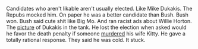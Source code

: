 Candidates who aren't likable aren't usually elected. Like Mike Dukakis. The Repubs mocked him. On paper he was a better candidate than Bush. Bush won. Bush said cute shit like Big Mo. And ran racist ads about Willie Horton. The <a href="http://scripting.com/images/2020/02/07/dukakisInTheTank.png">picture</a> of Dukakis in the tank. He lost the election when asked would he favor the death penalty if someone <a href="http://content.time.com/time/specials/packages/article/0,28804,1844704_1844706_1844712,00.html">murdered</a> his wife Kitty. He gave a totally rational response. They said he was cold. It stuck.

